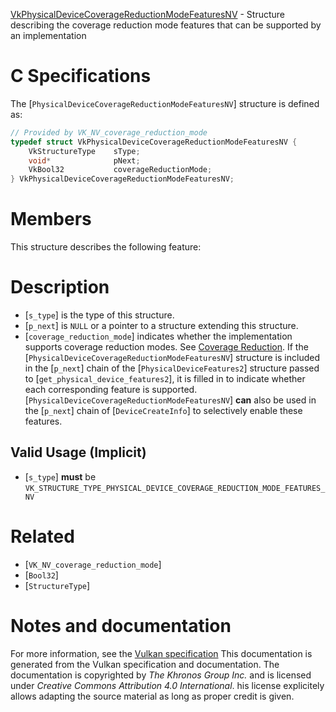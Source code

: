 [VkPhysicalDeviceCoverageReductionModeFeaturesNV](https://www.khronos.org/registry/vulkan/specs/1.3-extensions/man/html/VkPhysicalDeviceCoverageReductionModeFeaturesNV.html) - Structure describing the coverage reduction mode features that can be supported by an implementation

# C Specifications
The [`PhysicalDeviceCoverageReductionModeFeaturesNV`] structure is
defined as:
```c
// Provided by VK_NV_coverage_reduction_mode
typedef struct VkPhysicalDeviceCoverageReductionModeFeaturesNV {
    VkStructureType    sType;
    void*              pNext;
    VkBool32           coverageReductionMode;
} VkPhysicalDeviceCoverageReductionModeFeaturesNV;
```

# Members
This structure describes the following feature:

# Description
- [`s_type`] is the type of this structure.
- [`p_next`] is `NULL` or a pointer to a structure extending this structure.
- [`coverage_reduction_mode`] indicates whether the implementation supports coverage reduction modes. See [Coverage Reduction](https://www.khronos.org/registry/vulkan/specs/1.3-extensions/html/vkspec.html#fragops-coverage-reduction).
If the [`PhysicalDeviceCoverageReductionModeFeaturesNV`] structure is included in the [`p_next`] chain of the
[`PhysicalDeviceFeatures2`] structure passed to
[`get_physical_device_features2`], it is filled in to indicate whether each
corresponding feature is supported.
[`PhysicalDeviceCoverageReductionModeFeaturesNV`] **can**  also be used in the [`p_next`] chain of
[`DeviceCreateInfo`] to selectively enable these features.
## Valid Usage (Implicit)
-  [`s_type`] **must**  be `VK_STRUCTURE_TYPE_PHYSICAL_DEVICE_COVERAGE_REDUCTION_MODE_FEATURES_NV`

# Related
- [`VK_NV_coverage_reduction_mode`]
- [`Bool32`]
- [`StructureType`]

# Notes and documentation
For more information, see the [Vulkan specification](https://www.khronos.org/registry/vulkan/specs/1.3-extensions/html/vkspec.html)
This documentation is generated from the Vulkan specification and documentation.
The documentation is copyrighted by *The Khronos Group Inc.* and is licensed under *Creative Commons Attribution 4.0 International*.
his license explicitely allows adapting the source material as long as proper credit is given.
        